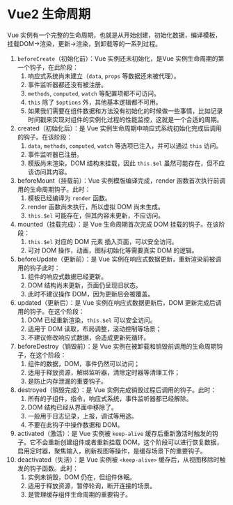 # Vue2 生命周期

Vue 实例有一个完整的生命周期，也就是从开始创建，初始化数据，编译模板，挂载DOM->渲染，更新->渲染，到卸载等的一系列过程。

1. `beforeCreate`（初始化前）：Vue 实例还未初始化，是Vue 实例生命周期的第一个钩子，在此阶段：
    1. 响应式系统尚未建立（`data`, `props` 等数据还未被代理）。
    2. 事件监听器都还没有被注册。
    3. `methods`, `computed`, `watch` 等配置项都不可访问。
    4. `this` 除了 `$options` 外，其他基本逻辑都不可用。
    5. 如果我们需要在组件数据和方法没有初始化的时候做一些事情，比如记录时间戳来实现对组件的实例化过程的性能监控，这就是一个合适的周期。
2. created（初始化后）：是 Vue 实例生命周期中响应式系统初始化完成后调用的钩子。在该阶段：
    1. `data`, `methods`, `computed`, `watch` 等选项已注入，并可以通过 `this` 访问。
    2. 事件监听器已注册。
    3. 模版尚未渲染，DOM 结构未挂载，因此 `this.$el` 虽然可能存在，但不应该访问其内容。
3. beforeMount（挂载前）：Vue 实例模版编译完成，render 函数首次执行前调用的生命周期钩子。此时：
    1. 模板已经编译为 `render` 函数。
    2. render 函数尚未执行，所以虚拟 DOM 尚未生成。
    3. `this.$el` 可能存在，但其内容未更新，不应访问。
4. mounted（挂载完成）：是 Vue 生命周期首次完成 DOM 挂载的钩子。在该阶段：
    1. `this.$el` 对应的 DOM 元素 插入页面，可以安全访问。
    2. 可对 DOM 操作，动画，图标初始化等需要真实 DOM 的逻辑。
5. beforeUpdate（更新前）：是 Vue 实例在响应式数据更新，重新渲染前被调用的钩子此时：
    1. 组件的响应式数据已经更新。
    2. DOM 结构尚未更新，页面仍呈现旧状态。
    3. 此时不建议操作 DOM，因为更新后会被覆盖。
6. updated（更新后）：是 Vue 实例在响应式数据更新后，DOM 更新完成后调用的钩子。在这个阶段：
    1. DOM 已经重新渲染，`this.$el` 可以安全访问。
    2. 适用于 DOM 读取，布局调整，滚动控制等场景；
    3. 不建议修改响应式数据，会造成更新死循环。
7. beforeDestroy（销毁前）：是 Vue 实例在被卸载和销毁前调用的生命周期钩子，在这个阶段：
    1. 组件的数据，DOM，事件仍然可以访问；
    2. 适用于释放资源，解绑监听器，清除定时器等清理工作；
    3. 是防止内存泄漏的重要钩子。
8. destroyed（销毁完成）：是 Vue 实例完成销毁过程后调用的钩子。此时：
    1. 所有的子组件，指令，响应式系统，事件监听器都已经解除。
    2. DOM 结构已经从界面中移除了。
    3. 一般用于日志记录，上报，调试等用途。
    4. 不要在此钩子中操作数据和 DOM。
9. activated（激活）：是 Vue 实例被 `keep-alive` 缓存后重新激活时触发的钩子。它不会重新创建组件或者重新挂载 DOM。这个阶段可以进行恢复数据，启用定时器，聚焦输入，刷新视图等操作，是缓存场景下的重要钩子。
10. deactivated（失活）：是 Vue 实例被 `<keep-alive>` 缓存后，从视图移除时触发的钩子函数。此时：
    1. 实例未销毁，DOM 仍在，但组件休眠。
    2. 适用于释放资源，暂停轮询，断开连接的场景。
    3. 是管理缓存组件生命周期的重要钩子。
